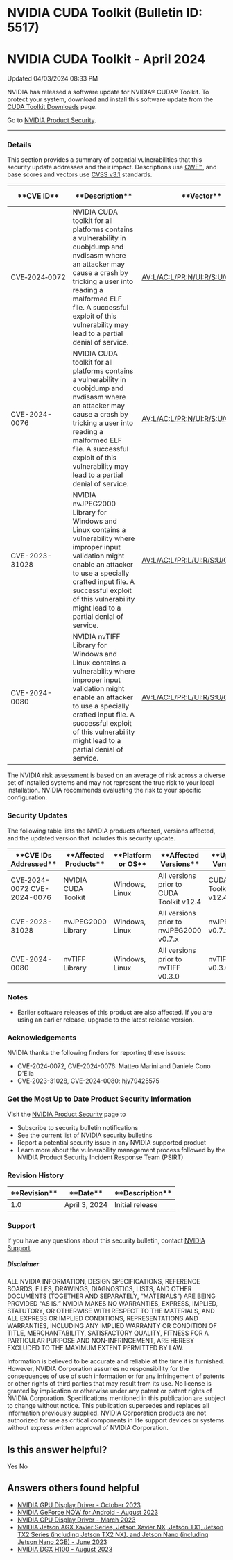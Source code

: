 # NVIDIA CUDA Toolkit (Bulletin ID: 5517)



 NVIDIA CUDA Toolkit - April 2024
===================================================




 Updated 04/03/2024 08:33 PM



NVIDIA has released a software update for NVIDIA® CUDA® Toolkit. To protect your system, download and install this software update from the [CUDA Toolkit Downloads](https://developer.nvidia.com/cuda-toolkit) page.


Go to [NVIDIA Product Security](https://www.nvidia.com/security/).






---




### Details


This section provides a summary of potential vulnerabilities that this security update addresses and their impact. Descriptions use [CWE™](https://cwe.mitre.org/), and base scores and vectors use [CVSS v3.1](https://www.first.org/cvss/specification-document) standards.




| \*\*CVE ID\*\* | \*\*Description\*\* | \*\*Vector\*\* | \*\*Base Score\*\* | \*\*Severity\*\* | \*\*CWE\*\* | \*\*Impacts\*\* |
| --- | --- | --- | --- | --- | --- | --- |
| CVE‑2024‑0072 | NVIDIA CUDA toolkit for all platforms contains a vulnerability in cuobjdump and nvdisasm where an attacker may cause a crash by tricking a user into reading a malformed ELF file. A successful exploit of this vulnerability may lead to a partial denial of service. | [AV:L/AC:L/PR:N/UI:R/S:U/C:N/I:N/A:L](https://nvd.nist.gov/vuln-metrics/cvss/v3-calculator?vector=AV:L/AC:L/PR:N/UI:R/S:U/C:N/I:N/A:L&version=3.1) | 3.3 | Low | [CWE‑476](https://cwe.mitre.org/data/definitions/476.html) | Denial of service |
| CVE-2024-0076 | NVIDIA CUDA toolkit for all platforms contains a vulnerability in cuobjdump and nvdisasm where an attacker may cause a crash by tricking a user into reading a malformed ELF file. A successful exploit of this vulnerability may lead to a partial denial of service. | [AV:L/AC:L/PR:N/UI:R/S:U/C:N/I:N/A:L](https://nvd.nist.gov/vuln-metrics/cvss/v3-calculator?vector=AV:L/AC:L/PR:N/UI:R/S:U/C:N/I:N/A:L&version=3.1) | 3.3 | Low | [CWE‑125](https://cwe.mitre.org/data/definitions/125.html) | Denial of service |
| CVE-2023-31028 | NVIDIA nvJPEG2000 Library for Windows and Linux contains a vulnerability where improper input validation might enable an attacker to use a specially crafted input file. A successful exploit of this vulnerability might lead to a partial denial of service. | [AV:L/AC:L/PR:L/UI:R/S:U/C:N/I:N/A:L](https://nvd.nist.gov/vuln-metrics/cvss/v3-calculator?vector=AV:L/AC:L/PR:L/UI:R/S:U/C:N/I:N/A:L&version=3.1) | 2.8 | Low | [CWE‑20](https://cwe.mitre.org/data/definitions/20.html) | Denial of service |
| CVE-2024-0080 | NVIDIA nvTIFF Library for Windows and Linux contains a vulnerability where improper input validation might enable an attacker to use a specially crafted input file. A successful exploit of this vulnerability might lead to a partial denial of service. | [AV:L/AC:L/PR:L/UI:R/S:U/C:N/I:N/A:L](https://nvd.nist.gov/vuln-metrics/cvss/v3-calculator?vector=AV:L/AC:L/PR:L/UI:R/S:U/C:N/I:N/A:L&version=3.1) | 2.8 | Low | [CWE‑20](https://cwe.mitre.org/data/definitions/20.html) | Denial of service |


The NVIDIA risk assessment is based on an average of risk across a diverse set of installed systems and may not represent the true risk to your local installation. NVIDIA recommends evaluating the risk to your specific configuration.


### Security Updates


The following table lists the NVIDIA products affected, versions affected, and the updated version that includes this security update.




| \*\*CVE IDs Addressed\*\* | \*\*Affected Products\*\* | \*\*Platform or OS\*\* | \*\*Affected Versions\*\* | \*\*Updated Version\*\* |
| --- | --- | --- | --- | --- |
| CVE‑2024-0072 CVE-2024-0076 | NVIDIA CUDA Toolkit | Windows, Linux | All versions prior to CUDA Toolkit v12.4 | CUDA Toolkit v12.4U1 |
| CVE-2023-31028 | nvJPEG2000 Library | Windows, Linux | All versions prior to nvJPEG2000 v0.7.x | nvJPEG2000 v0.7.x |
| CVE-2024-0080 | nvTIFF Library | Windows, Linux | All versions prior to nvTIFF v0.3.0 | nvTIFF v0.3.0 |


### Notes


* Earlier software releases of this product are also affected. If you are using an earlier release, upgrade to the latest release version.


### Acknowledgements


NVIDIA thanks the following finders for reporting these issues:


* CVE-2024‑0072, CVE-2024-0076: Matteo Marini and Daniele Cono D'Elia
* CVE‑2023-31028, CVE-2024-0080: hjy79425575


### Get the Most Up to Date Product Security Information


Visit the [NVIDIA Product Security](https://www.nvidia.com/security) page to


* Subscribe to security bulletin notifications
* See the current list of NVIDIA security bulletins
* Report a potential security issue in any NVIDIA supported product
* Learn more about the vulnerability management process followed by the NVIDIA Product Security Incident Response Team (PSIRT)


### Revision History








| \*\*Revision\*\* | \*\*Date\*\* | \*\*Description\*\* |
| --- | --- | --- |
| 1.0 | April 3, 2024 | Initial release |


### Support


If you have any questions about this security bulletin, contact [NVIDIA Support](https://www.nvidia.com/object/support.html).


##### Disclaimer


ALL NVIDIA INFORMATION, DESIGN SPECIFICATIONS, REFERENCE BOARDS, FILES, DRAWINGS, DIAGNOSTICS, LISTS, AND OTHER DOCUMENTS (TOGETHER AND SEPARATELY, “MATERIALS”) ARE BEING PROVIDED “AS IS.” NVIDIA MAKES NO WARRANTIES, EXPRESS, IMPLIED, STATUTORY, OR OTHERWISE WITH RESPECT TO THE MATERIALS, AND ALL EXPRESS OR IMPLIED CONDITIONS, REPRESENTATIONS AND WARRANTIES, INCLUDING ANY IMPLIED WARRANTY OR CONDITION OF TITLE, MERCHANTABILITY, SATISFACTORY QUALITY, FITNESS FOR A PARTICULAR PURPOSE AND NON-INFRINGEMENT, ARE HEREBY EXCLUDED TO THE MAXIMUM EXTENT PERMITTED BY LAW.


Information is believed to be accurate and reliable at the time it is furnished. However, NVIDIA Corporation assumes no responsibility for the consequences of use of such information or for any infringement of patents or other rights of third parties that may result from its use. No license is granted by implication or otherwise under any patent or patent rights of NVIDIA Corporation. Specifications mentioned in this publication are subject to change without notice. This publication supersedes and replaces all information previously supplied. NVIDIA Corporation products are not authorized for use as critical components in life support devices or systems without express written approval of NVIDIA Corporation.










Is this answer helpful?
-----------------------



Yes
No







Answers others found helpful
----------------------------


* [ NVIDIA GPU Display Driver - October 2023](/app/answers/detail/a_id/5491/related/1)
* [ NVIDIA GeForce NOW for Android - August 2023](/app/answers/detail/a_id/5476/related/1)
* [ NVIDIA GPU Display Driver - March 2023](/app/answers/detail/a_id/5452/related/1)
* [ NVIDIA Jetson AGX Xavier Series, Jetson Xavier NX, Jetson TX1, Jetson TX2 Series (including Jetson TX2 NX), and Jetson Nano (including Jetson Nano 2GB) - June 2023](/app/answers/detail/a_id/5466/related/1)
* [ NVIDIA DGX H100 - August 2023](/app/answers/detail/a_id/5473/related/1)









